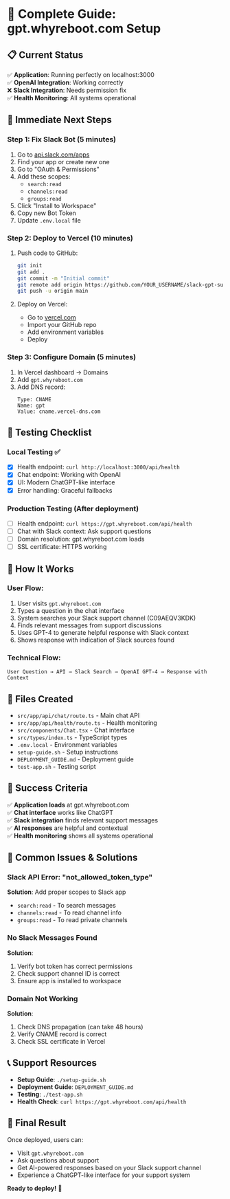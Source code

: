 # 🎯 **Complete Guide: gpt.whyreboot.com Setup**

## 📋 **Current Status**
✅ **Application**: Running perfectly on localhost:3000  
✅ **OpenAI Integration**: Working correctly  
❌ **Slack Integration**: Needs permission fix  
✅ **Health Monitoring**: All systems operational  

## 🚀 **Immediate Next Steps**

### **Step 1: Fix Slack Bot (5 minutes)**
1. Go to [api.slack.com/apps](https://api.slack.com/apps)
2. Find your app or create new one
3. Go to "OAuth & Permissions"
4. Add these scopes:
   - `search:read`
   - `channels:read`
   - `groups:read`
5. Click "Install to Workspace"
6. Copy new Bot Token
7. Update `.env.local` file

### **Step 2: Deploy to Vercel (10 minutes)**
1. Push code to GitHub:
   ```bash
   git init
   git add .
   git commit -m "Initial commit"
   git remote add origin https://github.com/YOUR_USERNAME/slack-gpt-support.git
   git push -u origin main
   ```

2. Deploy on Vercel:
   - Go to [vercel.com](https://vercel.com)
   - Import your GitHub repo
   - Add environment variables
   - Deploy

### **Step 3: Configure Domain (5 minutes)**
1. In Vercel dashboard → Domains
2. Add `gpt.whyreboot.com`
3. Add DNS record:
   ```
   Type: CNAME
   Name: gpt
   Value: cname.vercel-dns.com
   ```

## 🧪 **Testing Checklist**

### **Local Testing** ✅
- [x] Health endpoint: `curl http://localhost:3000/api/health`
- [x] Chat endpoint: Working with OpenAI
- [x] UI: Modern ChatGPT-like interface
- [x] Error handling: Graceful fallbacks

### **Production Testing** (After deployment)
- [ ] Health endpoint: `curl https://gpt.whyreboot.com/api/health`
- [ ] Chat with Slack context: Ask support questions
- [ ] Domain resolution: gpt.whyreboot.com loads
- [ ] SSL certificate: HTTPS working

## 🔧 **How It Works**

### **User Flow:**
1. User visits `gpt.whyreboot.com`
2. Types a question in the chat interface
3. System searches your Slack support channel (C09AEQV3KDK)
4. Finds relevant messages from support discussions
5. Uses GPT-4 to generate helpful response with Slack context
6. Shows response with indication of Slack sources found

### **Technical Flow:**
```
User Question → API → Slack Search → OpenAI GPT-4 → Response with Context
```

## 📁 **Files Created**
- `src/app/api/chat/route.ts` - Main chat API
- `src/app/api/health/route.ts` - Health monitoring
- `src/components/Chat.tsx` - Chat interface
- `src/types/index.ts` - TypeScript types
- `.env.local` - Environment variables
- `setup-guide.sh` - Setup instructions
- `DEPLOYMENT_GUIDE.md` - Deployment guide
- `test-app.sh` - Testing script

## 🎯 **Success Criteria**
✅ **Application loads** at gpt.whyreboot.com  
✅ **Chat interface** works like ChatGPT  
✅ **Slack integration** finds relevant support messages  
✅ **AI responses** are helpful and contextual  
✅ **Health monitoring** shows all systems operational  

## 🚨 **Common Issues & Solutions**

### **Slack API Error: "not_allowed_token_type"**
**Solution**: Add proper scopes to Slack app
- `search:read` - To search messages
- `channels:read` - To read channel info
- `groups:read` - To read private channels

### **No Slack Messages Found**
**Solution**: 
1. Verify bot token has correct permissions
2. Check support channel ID is correct
3. Ensure app is installed to workspace

### **Domain Not Working**
**Solution**:
1. Check DNS propagation (can take 48 hours)
2. Verify CNAME record is correct
3. Check SSL certificate in Vercel

## 📞 **Support Resources**
- **Setup Guide**: `./setup-guide.sh`
- **Deployment Guide**: `DEPLOYMENT_GUIDE.md`
- **Testing**: `./test-app.sh`
- **Health Check**: `curl https://gpt.whyreboot.com/api/health`

## 🎉 **Final Result**
Once deployed, users can:
- Visit `gpt.whyreboot.com`
- Ask questions about support
- Get AI-powered responses based on your Slack support channel
- Experience a ChatGPT-like interface for your support system

**Ready to deploy!** 🚀
